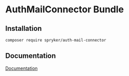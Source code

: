 # AuthMailConnector Bundle

## Installation

```
composer require spryker/auth-mail-connector
```

## Documentation

[Documentation](http://spryker.github.io)
